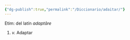 ```yaml
---
{"dg-publish":true,"permalink":"/Diccionario/adaitar/"}
---
```


Etim: del latín *adaptāre*
1. *v.* Adaptar